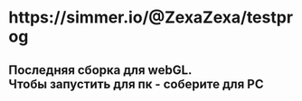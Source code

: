 <H1> https://simmer.io/@ZexaZexa/testprog </H1>

<h2><b>Последняя сборка для webGL.</b> <br> Чтобы запустить для пк - соберите для PC</h2>
